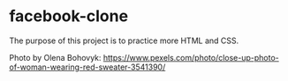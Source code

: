 # facebook-clone
The purpose of this project is to practice more HTML and CSS.

Photo by Olena Bohovyk: https://www.pexels.com/photo/close-up-photo-of-woman-wearing-red-sweater-3541390/